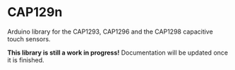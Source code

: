 # CAP129n
Arduino library for the CAP1293, CAP1296 and the CAP1298 capacitive touch sensors.

**This library is still a work in progress!** 
Documentation will be updated once it is finished.
